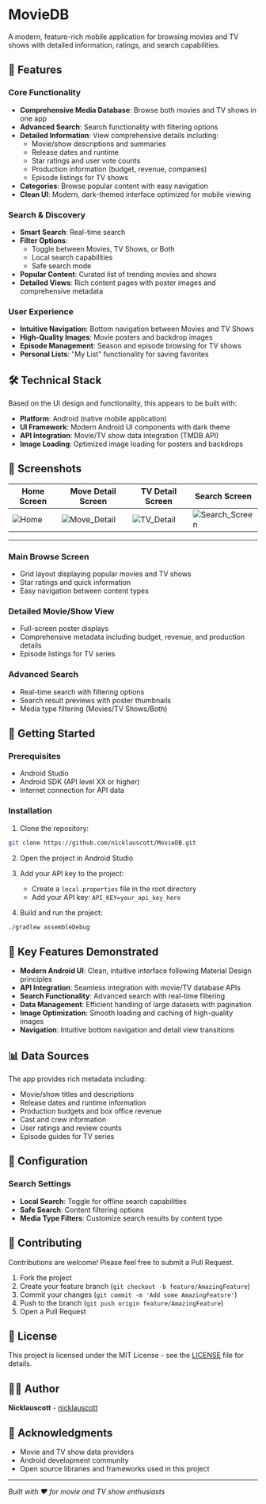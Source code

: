 # MovieDB

A modern, feature-rich mobile application for browsing movies and TV shows with detailed information, ratings, and search capabilities.

## 📱 Features

### Core Functionality
- **Comprehensive Media Database**: Browse both movies and TV shows in one app
- **Advanced Search**: Search functionality with filtering options
- **Detailed Information**: View comprehensive details including:
  - Movie/show descriptions and summaries
  - Release dates and runtime
  - Star ratings and user vote counts
  - Production information (budget, revenue, companies)
  - Episode listings for TV shows
- **Categories**: Browse popular content with easy navigation
- **Clean UI**: Modern, dark-themed interface optimized for mobile viewing

### Search & Discovery
- **Smart Search**: Real-time search
- **Filter Options**: 
  - Toggle between Movies, TV Shows, or Both
  - Local search capabilities
  - Safe search mode
- **Popular Content**: Curated list of trending movies and shows
- **Detailed Views**: Rich content pages with poster images and comprehensive metadata

### User Experience
- **Intuitive Navigation**: Bottom navigation between Movies and TV Shows
- **High-Quality Images**: Movie posters and backdrop images
- **Episode Management**: Season and episode browsing for TV shows
- **Personal Lists**: "My List" functionality for saving favorites

## 🛠️ Technical Stack

Based on the UI design and functionality, this appears to be built with:
- **Platform**: Android (native mobile application)
- **UI Framework**: Modern Android UI components with dark theme
- **API Integration**: Movie/TV show data integration (TMDB API)
- **Image Loading**: Optimized image loading for posters and backdrops

## 📸 Screenshots

| Home Screen | Move Detail Screen | TV Detail Screen | Search Screen |
|--------------|--------------|----------------|---------------|
| ![Home](assets/ScreenShot1.jpg) | ![Move_Detail](assets/ScreenShot2.jpg) | ![TV_Detail](assets/ScreenShot3.jpg) | ![Search_Screen](assets/ScreenShot4.jpg) |

---

### Main Browse Screen
- Grid layout displaying popular movies and TV shows
- Star ratings and quick information
- Easy navigation between content types

### Detailed Movie/Show View
- Full-screen poster displays
- Comprehensive metadata including budget, revenue, and production details
- Episode listings for TV series

### Advanced Search
- Real-time search with filtering options
- Search result previews with poster thumbnails
- Media type filtering (Movies/TV Shows/Both)

## 🚀 Getting Started

### Prerequisites
- Android Studio
- Android SDK (API level XX or higher)
- Internet connection for API data

### Installation

1. Clone the repository:
```bash
git clone https://github.com/nicklauscott/MovieDB.git
```

2. Open the project in Android Studio

3. Add your API key to the project:
   - Create a `local.properties` file in the root directory
   - Add your API key: `API_KEY=your_api_key_here`

4. Build and run the project:
```bash
./gradlew assembleDebug
```

## 🎯 Key Features Demonstrated

- **Modern Android UI**: Clean, intuitive interface following Material Design principles
- **API Integration**: Seamless integration with movie/TV database APIs
- **Search Functionality**: Advanced search with real-time filtering
- **Data Management**: Efficient handling of large datasets with pagination
- **Image Optimization**: Smooth loading and caching of high-quality images
- **Navigation**: Intuitive bottom navigation and detail view transitions

## 📊 Data Sources

The app provides rich metadata including:
- Movie/show titles and descriptions
- Release dates and runtime information
- Production budgets and box office revenue
- Cast and crew information
- User ratings and review counts
- Episode guides for TV series

## 🔧 Configuration

### Search Settings
- **Local Search**: Toggle for offline search capabilities
- **Safe Search**: Content filtering options
- **Media Type Filters**: Customize search results by content type

## 🤝 Contributing

Contributions are welcome! Please feel free to submit a Pull Request.

1. Fork the project
2. Create your feature branch (`git checkout -b feature/AmazingFeature`)
3. Commit your changes (`git commit -m 'Add some AmazingFeature'`)
4. Push to the branch (`git push origin feature/AmazingFeature`)
5. Open a Pull Request

## 📝 License

This project is licensed under the MIT License - see the [LICENSE](LICENSE) file for details.

## 👨‍💻 Author

**Nicklauscott** - [nicklauscott](https://github.com/nicklauscott)

## 🙏 Acknowledgments

- Movie and TV show data providers
- Android development community
- Open source libraries and frameworks used in this project

---

*Built with ❤️ for movie and TV show enthusiasts*